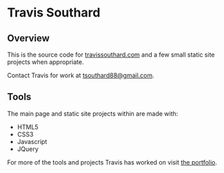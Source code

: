 # Travis Southard

## Overview

This is the source code for [travissouthard.com](https://travissouthard.com/) and a few small static site projects when appropriate.

Contact Travis for work at [tsouthard88@gmail.com](mailto:tsouthard88@gmail.com).

## Tools

The main page and static site projects within are made with:
- HTML5
- CSS3
- Javascript
- JQuery

For more of the tools and projects Travis has worked on visit [the portfolio](https://travissouthard.com/#projects).